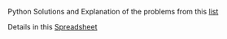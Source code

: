 Python Solutions and Explanation of the problems from this [list](https://seanprashad.com/leetcode-patterns/) 

Details in this [Spreadsheet](https://docs.google.com/spreadsheets/d/1Dz63QRD5HrVKHPr2EECRQYX4InvLT1mw9H6MqIZaze8/edit#gid=0)
